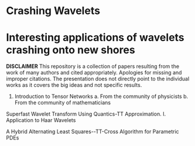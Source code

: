 # Crashing Wavelets

Interesting applications of wavelets crashing onto new shores
============================================================

**DISCLAIMER** This repository is a collection of papers resulting from the work of many authors and cited appropriately. Apologies for missing and improper citations. The presentation does not directly point to the individual works as it covers the big ideas and not specific results.

 1. Introduction to Tensor Networks
    a. From the community of physicists
    b. From the community of mathematicians
    

Superfast Wavelet Transform Using Quantics-TT
Approximation. I. Application to Haar Wavelets

A Hybrid Alternating Least Squares--TT-Cross Algorithm for Parametric PDEs